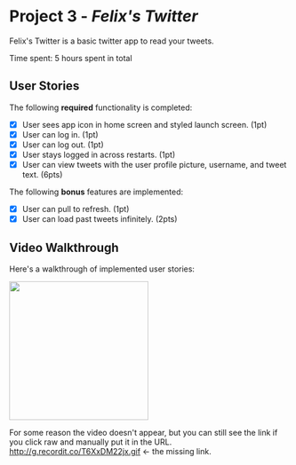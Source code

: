 # Project 3 - *Felix's Twitter*

Felix's Twitter is a basic twitter app to read your tweets.

Time spent: 5 hours spent in total

## User Stories

The following **required** functionality is completed:

- [x] User sees app icon in home screen and styled launch screen. (1pt)
- [x] User can log in. (1pt)
- [x] User can log out. (1pt)
- [x] User stays logged in across restarts. (1pt)
- [x] User can view tweets with the user profile picture, username, and tweet text. (6pts)

The following **bonus** features are implemented:

- [x] User can pull to refresh. (1pt)
- [x] User can load past tweets infinitely. (2pts)

## Video Walkthrough

Here's a walkthrough of implemented user stories:

<img src="[http://g.recordit.co/T6XxDM22jx.gif](h![image](https://user-images.githubusercontent.com/79116375/192694661-faeeed30-2c07-405f-9a5d-9deff52f45a7.png)
ttp://g.recordit.co/T6XxDM22jx.gif)" width=250><br>

For some reason the video doesn't appear, but you can still see the link if you click raw and manually put it in the URL.
http://g.recordit.co/T6XxDM22jx.gif <- the missing link.
